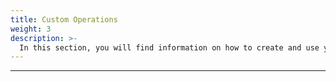 ```yaml
---
title: Custom Operations
weight: 3
description: >-
  In this section, you will find information on how to create and use your own operations in Beagle Flutter.
---
```


---

<!-- todo -->
